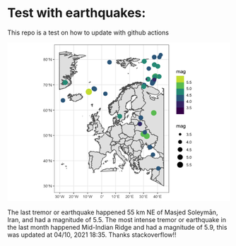 <!-- README.md is generated from README.Rmd. Please edit that file -->

Test with earthquakes:
======================

This repo is a test on how to update with github actions

![](man/figures/README-unnamed-chunk-2-1.png)

The last tremor or earthquake happened 55 km NE of Masjed Soleymān,
Iran, and had a magnitude of 5.5. The most intense tremor or earthquake
in the last month happened Mid-Indian Ridge and had a magnitude of 5.9,
this was updated at 04/10, 2021 18:35. Thanks stackoverflow!!
